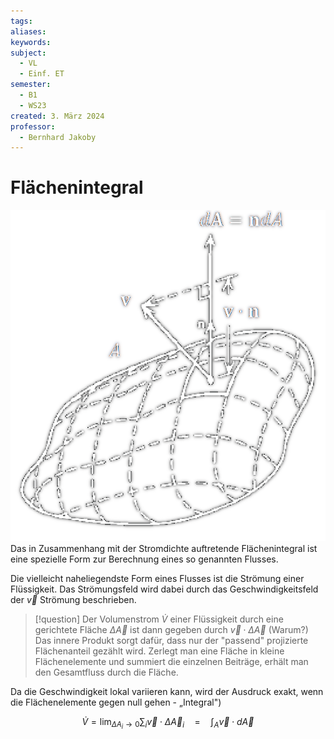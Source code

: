 ```yaml
---
tags: 
aliases: 
keywords: 
subject:
  - VL
  - Einf. ET
semester:
  - B1
  - WS23
created: 3. März 2024
professor:
  - Bernhard Jakoby
---
```

 

# Flächenintegral

![InlineR|350](assets/Flaechenintegral.png)
Das in Zusammenhang mit der Stromdichte auftretende Flächenintegral ist eine spezielle Form zur Berechnung eines so genannten Flusses.

Die vielleicht naheliegendste Form eines Flusses ist die Strömung einer Flüssigkeit. Das Strömungsfeld wird dabei durch das Geschwindigkeitsfeld der $\vec{v}$ Strömung beschrieben.

> [!question] Der Volumenstrom $\dot{V}$ einer Flüssigkeit durch eine gerichtete Fläche $\Delta \vec{A}$ ist dann gegeben durch $\vec{v} \cdot \Delta \vec{A}$ (Warum?)
> Das innere Produkt sorgt dafür, dass nur der "passend" projizierte Flächenanteil gezählt wird.
> Zerlegt man eine Fläche in kleine Flächenelemente und summiert die einzelnen Beiträge, erhält man den Gesamtfluss durch die Fläche.

Da die Geschwindigkeit lokal variieren kann, wird der Ausdruck exakt, wenn die Flächenelemente gegen null gehen - „Integral")

$$
\dot{V}=\lim _{\Delta A_i \rightarrow 0} \sum_i \vec{v} \cdot \Delta \vec{A}_i \quad=\quad\int_A \vec{v} \cdot d \vec{A}
$$


